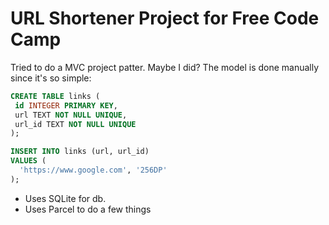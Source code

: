 # URL Shortener Project for Free Code Camp

Tried to do a MVC project patter.
Maybe I did? The model is done manually since it's so simple:

```sql
CREATE TABLE links (
 id INTEGER PRIMARY KEY,
 url TEXT NOT NULL UNIQUE,
 url_id TEXT NOT NULL UNIQUE
);

INSERT INTO links (url, url_id)
VALUES (
  'https://www.google.com', '256DP'
);
```

- Uses SQLite for db.
- Uses Parcel to do a few things

